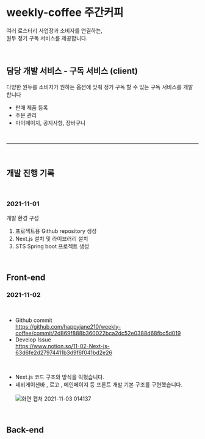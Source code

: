 # weekly-coffee 주간커피

여러 로스터리 사업장과 소비자를 연결하는, <br>
원두 정기 구독 서비스를 제공합니다.

<br>

## 담당 개발 서비스 - 구독 서비스 (client)

다양한 원두를 소비자가 원하는 옵션에 맞춰 정기 구독 할 수 있는 구독 서비스를 개발 합니다

- 판매 제품 등록
- 주문 관리
- 마이페이지, 공지사항, 장바구니

<br>

---

<br>

## 개발 진행 기록

<br>

### 2021-11-01

개발 환경 구성

1. 프로젝트용 Github repository 생성
2. Next.js 설치 및 라이브러리 설치
3. STS Spring boot 프로젝트 생성

<br>

## Front-end


### 2021-11-02

<br>

- Github commit
  <br>
  https://github.com/happyjane210/weekly-coffee/commit/2d869f888b360022bca2dc52e0388d68fbc5d019
- Develop Issue <br>
  https://www.notion.so/11-02-Next-js-63d6fe2d27974411b3d9f6f041bd2e26
<br>

- Next.js 코드 구조와 방식을 익혔습니다.
- 네비게이션바 , 로고 , 메인페이지 등 프론트 개발 기본 구조를 구현했습니다.
  <br>
  <br>
![화면 캡처 2021-11-03 014137](https://user-images.githubusercontent.com/87756895/139917351-34a1abc6-6792-4c9a-a8a5-cb083c86379a.png)
[](url)[](url)
<br>

## Back-end

